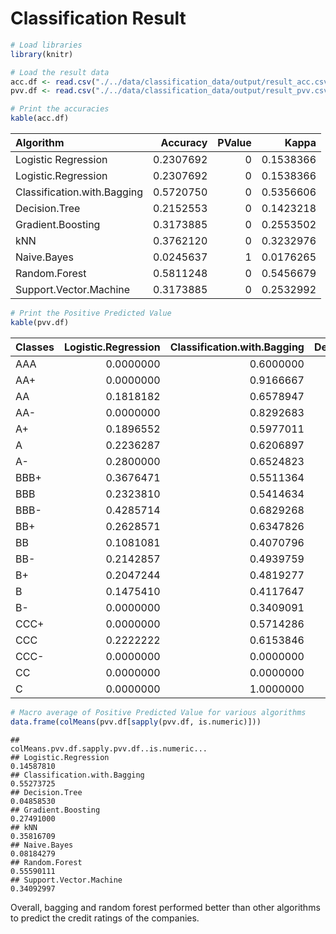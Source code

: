 # Classification Result

``` r
# Load libraries
library(knitr)
```

``` r
# Load the result data
acc.df <- read.csv("./../data/classification_data/output/result_acc.csv")
pvv.df <- read.csv("./../data/classification_data/output/result_pvv.csv")
```

``` r
# Print the accuracies
kable(acc.df)
```

| Algorithm                   |  Accuracy | PValue |     Kappa |
|:----------------------------|----------:|-------:|----------:|
| Logistic Regression         | 0.2307692 |      0 | 0.1538366 |
| Logistic.Regression         | 0.2307692 |      0 | 0.1538366 |
| Classification.with.Bagging | 0.5720750 |      0 | 0.5356606 |
| Decision.Tree               | 0.2152553 |      0 | 0.1423218 |
| Gradient.Boosting           | 0.3173885 |      0 | 0.2553502 |
| kNN                         | 0.3762120 |      0 | 0.3232976 |
| Naive.Bayes                 | 0.0245637 |      1 | 0.0176265 |
| Random.Forest               | 0.5811248 |      0 | 0.5456679 |
| Support.Vector.Machine      | 0.3173885 |      0 | 0.2532992 |

``` r
# Print the Positive Predicted Value
kable(pvv.df)
```

| Classes | Logistic.Regression | Classification.with.Bagging | Decision.Tree | Gradient.Boosting |       kNN | Naive.Bayes | Random.Forest | Support.Vector.Machine |
|:--------|--------------------:|----------------------------:|--------------:|------------------:|----------:|------------:|--------------:|-----------------------:|
| AAA     |           0.0000000 |                   0.6000000 |     0.0000000 |         0.3333333 | 0.2666667 |   0.0575221 |     0.6470588 |              0.5000000 |
| AA+     |           0.0000000 |                   0.9166667 |     0.0000000 |         0.7500000 | 0.5000000 |   0.0268456 |     0.8571429 |              0.7500000 |
| AA      |           0.1818182 |                   0.6578947 |     0.0000000 |         0.0909091 | 0.2820513 |   0.0000000 |     0.6764706 |              0.0000000 |
| AA-     |           0.0000000 |                   0.8292683 |     0.0000000 |         0.2666667 | 0.5531915 |   0.1147541 |     0.7608696 |              0.6666667 |
| A+      |           0.1896552 |                   0.5977011 |     0.1818182 |         0.3113208 | 0.3921569 |   0.0000000 |     0.6111111 |              0.3085106 |
| A       |           0.2236287 |                   0.6206897 |     0.0000000 |         0.2938144 | 0.3432836 |   0.0000000 |     0.5911602 |              0.2782609 |
| A-      |           0.2800000 |                   0.6524823 |     0.0000000 |         0.3301887 | 0.4923077 |   0.0000000 |     0.6267606 |              0.2333333 |
| BBB+    |           0.3676471 |                   0.5511364 |     0.2211838 |         0.2677596 | 0.3204420 |   0.0000000 |     0.5502959 |              0.3424658 |
| BBB     |           0.2323810 |                   0.5414634 |     0.2304348 |         0.2984496 | 0.3954802 |   0.0000000 |     0.5860215 |              0.3381295 |
| BBB-    |           0.4285714 |                   0.6829268 |     0.0000000 |         0.3534483 | 0.3720930 |   0.0000000 |     0.6917293 |              0.3939394 |
| BB+     |           0.2628571 |                   0.6347826 |     0.2535211 |         0.4126984 | 0.4476190 |   0.0000000 |     0.6776860 |              0.3987730 |
| BB      |           0.1081081 |                   0.4070796 |     0.0000000 |         0.2222222 | 0.3260870 |   0.0000000 |     0.4807692 |              0.1595745 |
| BB-     |           0.2142857 |                   0.4939759 |     0.0000000 |         0.3859649 | 0.2643678 |   0.0000000 |     0.5061728 |              0.2596154 |
| B+      |           0.2047244 |                   0.4819277 |     0.0000000 |         0.3484848 | 0.3720930 |   1.0000000 |     0.5365854 |              0.3448276 |
| B       |           0.1475410 |                   0.4117647 |     0.0000000 |         0.1951220 | 0.2444444 |   0.5000000 |     0.4313725 |              0.3061224 |
| B-      |           0.0000000 |                   0.3409091 |     0.1333333 |         0.1400000 | 0.2325581 |   0.0000000 |     0.4042553 |              0.3793103 |
| CCC+    |           0.0000000 |                   0.5714286 |     0.0000000 |         0.5000000 | 0.5000000 |   0.0000000 |     0.5384615 |              0.6666667 |
| CCC     |           0.2222222 |                   0.6153846 |     0.0000000 |         0.2727273 | 0.4666667 |   0.0000000 |     0.5000000 |              0.8333333 |
| CCC-    |           0.0000000 |                   0.0000000 |     0.0000000 |         0.0000000 | 0.0000000 |   0.0028571 |     0.0000000 |              0.0000000 |
| CC      |           0.0000000 |                   0.0000000 |     0.0000000 |         0.0000000 | 0.0000000 |   0.0109890 |     0.0000000 |              0.0000000 |
| C       |           0.0000000 |                   1.0000000 |     0.0000000 |         0.0000000 | 0.7500000 |   0.0057307 |     1.0000000 |              0.0000000 |

``` r
# Macro average of Positive Predicted Value for various algorithms
data.frame(colMeans(pvv.df[sapply(pvv.df, is.numeric)]))
```

    ##                             colMeans.pvv.df.sapply.pvv.df..is.numeric...
    ## Logistic.Regression                                           0.14587810
    ## Classification.with.Bagging                                   0.55273725
    ## Decision.Tree                                                 0.04858530
    ## Gradient.Boosting                                             0.27491000
    ## kNN                                                           0.35816709
    ## Naive.Bayes                                                   0.08184279
    ## Random.Forest                                                 0.55590111
    ## Support.Vector.Machine                                        0.34092997

Overall, bagging and random forest performed better than other
algorithms to predict the credit ratings of the companies.
